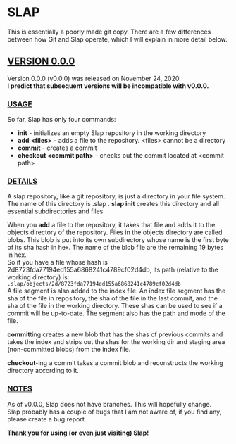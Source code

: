 # **SLAP**  

This is essentially a poorly made git copy. There are a few differences between how Git and Slap operate, which I will explain in more detail below. 

## <u>**VERSION 0.0.0**</u>  
Version 0.0.0 (v0.0.0) was released on November 24, 2020.  
**I predict that subsequent versions will be incompatible with v0.0.0.**

### <u>**USAGE**</u>  
So far, Slap has only four commands:
* **init** - initializes an empty Slap repository in the working directory
* **add <files\>** - adds a file to the repository. <files\> cannot be a directory
* **commit** - creates a commit
* **checkout <commit path\>** - checks out the commit located at <commit path\>  

### <u>**DETAILS**</u>
A slap repository, like a git repository, is just a directory in your file system. The name of this directory is .slap . **slap init** creates this directory and all essential subdirectories and files.  

When you **add** a file to the repository, it takes that file and adds it to the objects directory of the repository. Files in the objects directory are called blobs. This blob is put into its own subdirectory whose name is the first byte of its sha hash in hex. The name of the blob file are the remaining 19 bytes in hex.  
So if you have a file whose hash is 2d8723fda77194ed155a6868241c4789cf02d4db, its path (relative to the working directory) is: `.slap/objects/2d/8723fda77194ed155a6868241c4789cf02d4db`  
A file segment is also added to the index file. An index file segment has the sha of the file in repository, the sha of the file in the last commit, and the sha of the file in the working directory. These shas can be used to see if a commit will be up-to-date. The segment also has the path and mode of the file.

**commit**ting creates a new blob that has the shas of previous commits and takes the index and strips out the shas for the working dir and staging area (non-committed blobs) from the index file.

**checkout**-ing a commit takes a commit blob and reconstructs the working directory according to it.

### <u>**NOTES**</u>
As of v0.0.0, Slap does not have branches. This will hopefully change.  
Slap probably has a couple of bugs that I am not aware of, if you find any, please create a bug report.  

**Thank you for using (or even just visiting) Slap!**